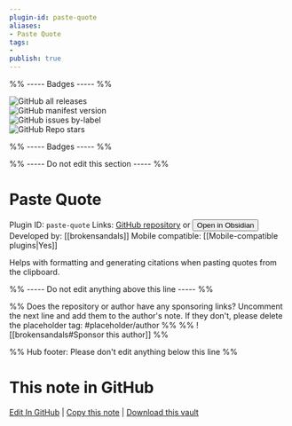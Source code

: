 ```yaml
---
plugin-id: paste-quote
aliases:
- Paste Quote
tags: 
- 
publish: true
---
```


%% ----- Badges ----- %%

![GitHub all releases](https://img.shields.io/github/downloads/brokensandals/obsidian-paste-quote-plugin/total?color=573E7A&logo=github&style=for-the-badge)   
![GitHub manifest version](https://img.shields.io/github/manifest-json/v/brokensandals/obsidian-paste-quote-plugin?color=573E7A&logo=github&style=for-the-badge)   
![GitHub issues by-label](https://img.shields.io/github/issues/brokensandals/obsidian-paste-quote-plugin/help%20wanted?color=573E7A&logo=github&style=for-the-badge)   
![GitHub Repo stars](https://img.shields.io/github/stars/brokensandals/obsidian-paste-quote-plugin?color=573E7A&logo=github&style=for-the-badge)

%% ----- Badges ----- %%

%% ----- Do not edit this section ----- %%

# Paste Quote

Plugin ID: `paste-quote`
Links: [GitHub repository](https://github.com/brokensandals/obsidian-paste-quote-plugin) or [<button id=HH>Open in Obsidian</button>](obsidian://show-plugin?id=paste-quote)
Developed by: [[brokensandals]]
Mobile compatible: [[Mobile-compatible plugins|Yes]]

Helps with formatting and generating citations when pasting quotes from the clipboard.

%% ----- Do not edit anything above this line ----- %% 

%% Does the repository or author have any sponsoring links? Uncomment the next line and add them to the author's note. If they don't, please delete the placeholder tag: #placeholder/author %%
%% ![[brokensandals#Sponsor this author]] %%

%% Hub footer: Please don't edit anything below this line %%

# This note in GitHub

<span class="git-footer">[Edit In GitHub](https://github.dev/obsidian-community/obsidian-hub/blob/main/02%20-%20Community%20Expansions/02.05%20All%20Community%20Expansions/Plugins/paste-quote.md "git-hub-edit-note") | [Copy this note](https://raw.githubusercontent.com/obsidian-community/obsidian-hub/main/02%20-%20Community%20Expansions/02.05%20All%20Community%20Expansions/Plugins/paste-quote.md "git-hub-copy-note") | [Download this vault](https://github.com/obsidian-community/obsidian-hub/archive/refs/heads/main.zip "git-hub-download-vault") </span>
